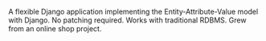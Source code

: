 A flexible Django application implementing the Entity-Attribute-Value model with Django. No patching required. Works with traditional RDBMS. Grew from an online shop project.